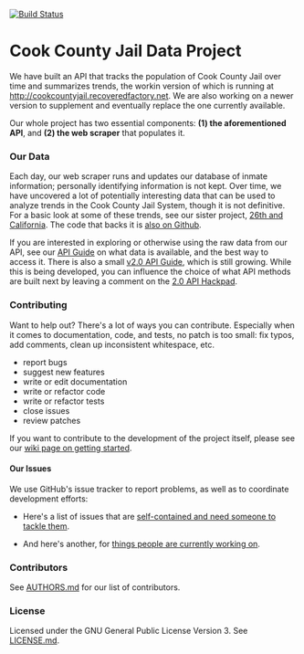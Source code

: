 [![Build Status](https://travis-ci.org/sc3/cookcountyjail.svg?branch=master)](https://travis-ci.org/sc3/cookcountyjail)

# Cook County Jail Data Project

We have built an API that tracks the population of Cook County Jail over time and summarizes trends, the workin version of which is running at http://cookcountyjail.recoveredfactory.net. We are also working on a newer version to supplement and eventually replace the one currently available. 

Our whole project has two essential components: **(1) the aforementioned API**, and **(2) the web scraper** that populates it. 


### Our Data

Each day, our web scraper runs and updates our database of inmate information; personally identifying information is not kept. Over time, we have uncovered a lot of potentially interesting data that can be used to analyze trends in the Cook County Jail System, though it is not definitive. For a basic look at some of these trends, see our sister project, [26th and California](http://26thandcalifornia.recoveredfactory.net/v1.0/). The code that backs it is [also on Github](https://github.com/sc3/26thandcalifornia).  

If you are interested in exploring or otherwise using the raw data from our API, see our [API Guide](https://github.com/sc3/cookcountyjail/wiki/API-guide) on what data is available, and the best way to access it. There is also a small [v2.0 API Guide](https://github.com/sc3/cookcountyjail/wiki/API-2.0-Guide), which is still growing. While this is being developed, you can influence the choice of what API methods are built next by leaving a comment on the [2.0 API Hackpad](https://freegeekchicago.hackpad.com/Cook-Count-Jail-2.0-API-Requests-and-Ideas-for-Functionality-BbMobFdtEKu).


### Contributing

Want to help out? There's a lot of ways you can contribute. Especially when it comes to documentation, code, and tests, no patch is too small: fix typos, add comments, clean up inconsistent whitespace, etc.

- report bugs
- suggest new features
- write or edit documentation
- write or refactor code 
- write or refactor tests
- close issues
- review patches

If you want to contribute to the development of the project itself, please see our [wiki page on getting started](https://github.com/sc3/cookcountyjail/wiki/Contributing).


#### Our Issues

We use GitHub's issue tracker to report problems, as well as to coordinate development efforts:

- Here's a list of issues that are [self-contained and need someone to tackle them](https://github.com/sc3/cookcountyjail/issues?labels=ready&state=open). 

- And here's another, for [things people are currently working on](https://github.com/sc3/cookcountyjail/issues?labels=in+progress&state=open).
    
    
### Contributors
    
See [AUTHORS.md](https://github.com/sc3/cookcountyjail/blob/master/AUTHORS.md) for our list of contributors.

### License

Licensed under the GNU General Public License Version 3.
See [LICENSE.md](https://github.com/sc3/cookcountyjail/blob/master/LICENSE.md).
